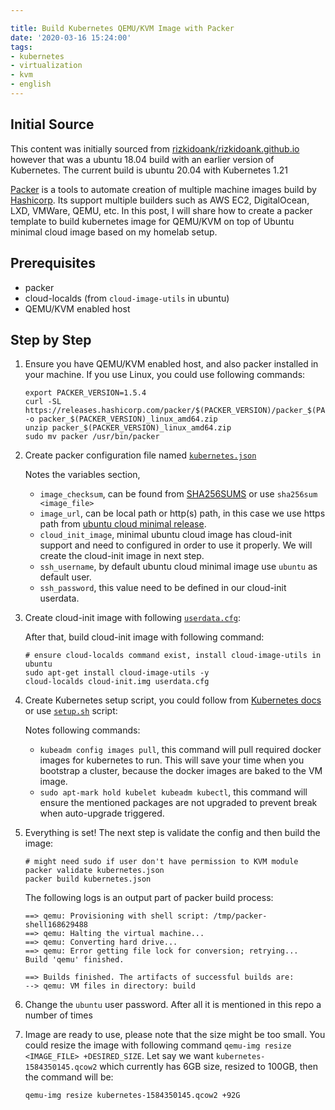 ```yaml
---

title: Build Kubernetes QEMU/KVM Image with Packer
date: '2020-03-16 15:24:00'
tags:
- kubernetes
- virtualization
- kvm
- english
---
```


## Initial Source
This content was initially sourced from [rizkidoank/rizkidoank.github.io](https://github.com/rizkidoank/rizkidoank.github.io/blob/master/content/posts/2020-03-16-build-kubernetes-qemu-kvm-image-with-packer.markdown) however that was a ubuntu 18.04 build with an earlier version of Kubernetes.
The current build is ubuntu 20.04 with Kubernetes 1.21


[Packer](https://packer.io/) is a tools to automate creation of multiple machine images build by [Hashicorp](https://www.hashicorp.com). Its support multiple builders such as AWS EC2, DigitalOcean, LXD, VMWare, QEMU, etc. In this post, I will share how to create a packer template to build kubernetes image for QEMU/KVM on top of Ubuntu minimal cloud image based on my homelab setup.

## Prerequisites
- packer
- cloud-localds (from `cloud-image-utils` in ubuntu)
- QEMU/KVM enabled host

## Step by Step
1.  Ensure you have QEMU/KVM enabled host, and also packer installed in your machine. If you use Linux, you could use following commands:

    ```
    export PACKER_VERSION=1.5.4
    curl -SL https://releases.hashicorp.com/packer/$(PACKER_VERSION)/packer_$(PACKER_VERSION)_linux_amd64.zip -o packer_$(PACKER_VERSION)_linux_amd64.zip
    unzip packer_$(PACKER_VERSION)_linux_amd64.zip
    sudo mv packer /usr/bin/packer
    ```
2.  Create packer configuration file named [`kubernetes.json`](kubernetes.json)

    Notes the variables section,

    - `image_checksum`, can be found from [SHA256SUMS](https://cloud-images.ubuntu.com/minimal/releases/bionic/release/SHA256SUMS) or use `sha256sum <image_file>`
    - `image_url`, can be local path or http(s) path, in this case we use https path from [ubuntu cloud minimal release](https://cloud-images.ubuntu.com/minimal/releases/bionic/release).
    - `cloud_init_image`, minimal ubuntu cloud image has cloud-init support and need to configured in order to use it properly. We will create the cloud-init image in next step.
    - `ssh_username`, by default ubuntu cloud minimal image use `ubuntu` as default user.
    - `ssh_password`, this value need to be defined in our cloud-init userdata.

3.  Create cloud-init image with following [`userdata.cfg`](userdata.cfg):

    After that, build cloud-init image with following command:
    ```
    # ensure cloud-localds command exist, install cloud-image-utils in ubuntu
    sudo apt-get install cloud-image-utils -y
    cloud-localds cloud-init.img userdata.cfg
    ```

4.  Create Kubernetes setup script, you could follow from [Kubernetes docs](https://kubernetes.io/docs/setup/production-environment/tools/kubeadm/install-kubeadm/) or use [`setup.sh`](setup.sh) script:

    Notes following commands:

    - `kubeadm config images pull`, this command will pull required docker images for kubernetes to run. This will save your time when you bootstrap a cluster, because the docker images are baked to the VM image.
    - `sudo apt-mark hold kubelet kubeadm kubectl`, this command will ensure the mentioned packages are not upgraded to prevent break when auto-upgrade triggered.

5.  Everything is set! The next step is validate the config and then build the image:

    ```
    # might need sudo if user don't have permission to KVM module
    packer validate kubernetes.json
    packer build kubernetes.json
    ```

    The following logs is an output part of packer build process:
    ```
    ==> qemu: Provisioning with shell script: /tmp/packer-shell168629488
    ==> qemu: Halting the virtual machine...
    ==> qemu: Converting hard drive...
    ==> qemu: Error getting file lock for conversion; retrying...
    Build 'qemu' finished.

    ==> Builds finished. The artifacts of successful builds are:
    --> qemu: VM files in directory: build
    ```

6.  Change the `ubuntu` user password. After all it is mentioned in this repo a number of times

7.  Image are ready to use, please note that the size might be too small. You could resize the image with following command `qemu-img resize <IMAGE_FILE> +DESIRED_SIZE`. Let say we want `kubernetes-1584350145.qcow2` which currently has 6GB size, resized to 100GB, then the command will be:

    ```
    qemu-img resize kubernetes-1584350145.qcow2 +92G
    ```
